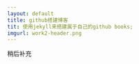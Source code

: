 ```yaml
---
layout: default
title: github搭建博客
tit: 使用jekyll来搭建属于自己的github books;
imgurl: work2-header.png
---
```


稍后补充